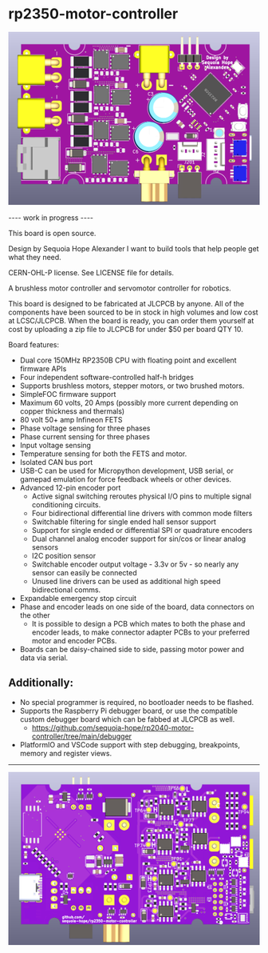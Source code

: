 # rp2350-motor-controller

![A screenshot of the top of the in-progress PCB.](docs/top.png)

---- work in progress ----

This board is open source.

Design by Sequoia Hope Alexander
I want to build tools that help people get what they need.

CERN-OHL-P license. See LICENSE file for details.

A brushless motor controller and servomotor controller for robotics.

This board is designed to be fabricated at JLCPCB by anyone. All of the
components have been sourced to be in stock in high volumes and low cost
at LCSC/JLCPCB. When the board is ready, you can order them yourself at cost
by uploading a zip file to JLCPCB for under $50 per board QTY 10.

Board features:
 - Dual core 150MHz RP2350B CPU with floating point and excellent firmware APIs
 - Four independent software-controlled half-h bridges
 - Supports brushless motors, stepper motors, or two brushed motors.
 - SimpleFOC firmware support
 - Maximum 60 volts, 20 Amps (possibly more current depending on copper thickness and thermals)
 - 80 volt 50+ amp Infineon FETS
 - Phase voltage sensing for three phases
 - Phase current sensing for three phases
 - Input voltage sensing
 - Temperature sensing for both the FETS and motor.
 - Isolated CAN bus port
 - USB-C can be used for Micropython development, USB serial, or gamepad emulation for force feedback wheels or other devices.
 - Advanced 12-pin encoder port
    - Active signal switching reroutes physical I/O pins to multiple signal conditioning circuits.
    - Four bidirectional differential line drivers with common mode filters
    - Switchable filtering for single ended hall sensor support
    - Support for single ended or differential SPI or quadrature encoders
    - Dual channel analog encoder support for sin/cos or linear analog sensors
    - I2C position sensor
    - Switchable encoder output voltage - 3.3v or 5v - so nearly any sensor can easily be connected
    - Unused line drivers can be used as additional high speed bidirectional comms.
 - Expandable emergency stop circuit
 - Phase and encoder leads on one side of the board, data connectors on the other
    - It is possible to design a PCB which mates to both the phase and encoder leads, to make connector adapter PCBs to your preferred motor and encoder PCBs.
 - Boards can be daisy-chained side to side, passing motor power and data via serial.
 
Additionally:
 ---
 - No special programmer is required, no bootloader needs to be flashed.
 - Supports the Raspberry Pi debugger board, or use the compatible custom debugger board which can be fabbed at JLCPCB as well.
    - https://github.com/sequoia-hope/rp2040-motor-controller/tree/main/debugger
 - PlatformIO and VSCode support with step debugging, breakpoints, memory and register views.
 
 
-------
![A screenshot of the bottom of the in-progress PCB.](docs/bottom.png)
